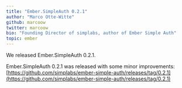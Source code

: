 ```yaml
---
title: "Ember.SimpleAuth 0.2.1"
author: "Marco Otte-Witte"
github: marcoow
twitter: marcoow
bio: "Founding Director of simplabs, author of Ember Simple Auth"
topic: ember
---
```


We released Ember.SimpleAuth 0.2.1.

<!--break-->

Ember.SimpleAuth 0.2.1 was released with some minor improvements: [https://github.com/simplabs/ember-simple-auth/releases/tag/0.2.1](https://github.com/simplabs/ember-simple-auth/releases/tag/0.2.1)